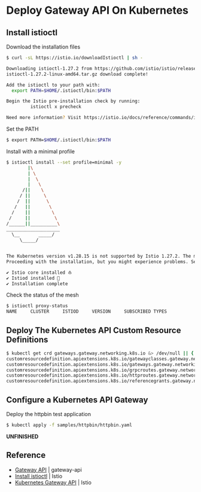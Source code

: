 # Deploy Gateway API On Kubernetes

## Install istioctl
Download the installation files
```bash
$ curl -sL https://istio.io/downloadIstioctl | sh -

Downloading istioctl-1.27.2 from https://github.com/istio/istio/releases/download/1.27.2/istioctl-1.27.2-linux-amd64.tar.gz ...
istioctl-1.27.2-linux-amd64.tar.gz download complete!

Add the istioctl to your path with:
  export PATH=$HOME/.istioctl/bin:$PATH

Begin the Istio pre-installation check by running:
         istioctl x precheck

Need more information? Visit https://istio.io/docs/reference/commands/istioctl/
```

Set the PATH
```bash
$ export PATH=$HOME/.istioctl/bin:$PATH
```

Install with a minimal profile
```bash
$ istioctl install --set profile=minimal -y
        |\
        | \
        |  \
        |   \
      /||    \
     / ||     \
    /  ||      \
   /   ||       \
  /    ||        \
 /     ||         \
/______||__________\
____________________
  \__       _____/
     \_____/


The Kubernetes version v1.28.15 is not supported by Istio 1.27.2. The minimum supported Kubernetes version is 1.29.
Proceeding with the installation, but you might experience problems. See https://istio.io/latest/docs/releases/supported-releases/ for a list of supported versions.

✔ Istio core installed ⛵️
✔ Istiod installed 🧠
✔ Installation complete
```

Check the status of the mesh
```bash
$ istioctl proxy-status
NAME     CLUSTER     ISTIOD     VERSION     SUBSCRIBED TYPES
```


## Deploy The Kubernetes API Custom Resource Definitions
```bash
$ kubectl get crd gateways.gateway.networking.k8s.io &> /dev/null || { kubectl kustomize "github.com/kubernetes-sigs/gateway-api/config/crd?ref=v1.3.0" | kubectl apply -f -; }
customresourcedefinition.apiextensions.k8s.io/gatewayclasses.gateway.networking.k8s.io created
customresourcedefinition.apiextensions.k8s.io/gateways.gateway.networking.k8s.io created
customresourcedefinition.apiextensions.k8s.io/grpcroutes.gateway.networking.k8s.io created
customresourcedefinition.apiextensions.k8s.io/httproutes.gateway.networking.k8s.io created
customresourcedefinition.apiextensions.k8s.io/referencegrants.gateway.networking.k8s.io created
```



## Configure a Kubernetes API Gateway
Deploy the httpbin test application
```bash
$ kubectl apply -f samples/httpbin/httpbin.yaml
```

**UNFINISHED**

## Reference
- [Gateway API](https://gateway-api.sigs.k8s.io/) | gateway-api
- [Install istioctl](https://istio.io/latest/docs/ops/diagnostic-tools/istioctl/) | Istio
- [Kubernetes Gateway API](https://istio.io/latest/docs/tasks/traffic-management/ingress/gateway-api/) | Istio
